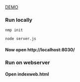 <a href="https://ipsumium.github.io/simulatorpv/indexweb.html">DEMO</a>


<h3>Run locally</h3>

```
nmp init

node server.js
```
<h4>Now open http://localhost:8030/</h4>


<h3>Run on webserver</h3>
<h4>Open indexweb.html</h4>
